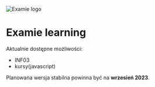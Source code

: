 ![Examie logo](https://examie.netlify.app/assets/logo-4fdf79d6.svg)

# Examie learning

Aktualnie dostępne możliwości:

- INF03
- kursy(javascript)

Planowana wersja stabilna powinna być na **wrzesień 2023**.
